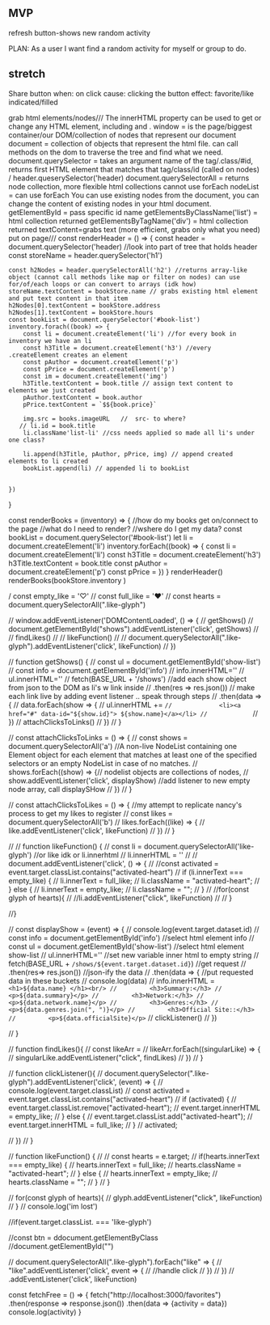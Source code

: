 ## MVP
refresh button-shows new random activity


PLAN: As a user I want find a random activity for myself or group to do.


## stretch
Share button 
when: on click 
cause: clicking the button
effect: favorite/like indicated/filled



grab html elements/nodes///
The innerHTML property can be used to get or change any HTML element, including <html> and <body>.
window = is the page/biggest container/our DOM/collection of nodes that represent our document
document = collection of objects that represent the html file. can call methods on the dom to traverse the tree and find what we need. 
document.querySelector = takes an argument name of the tag/.class/#id, returns first HTML element that matches that tag/class/id (called on nodes) / header.queserySelector('header)
document.querySelectorAll = returns node collection, more flexible
html collections cannot use forEach
nodeList = can use forEach
You can use existing nodes from the document, you can change the content of existing nodes in your html document. 
getElementById = pass specific id name
getElementsByClassName('list') = html collection returned
getElementsByTagName('div') = html collection returned
textContent=grabs text (more efficient, grabs only what you need)
put on page///
const renderHeader = () => {
    const header = document.querySelector('header) //look into part of tree that holds header
    const storeName = header.querySelector('h1')

    const h2Nodes = header.querySelectorAll('h2') //returns array-like object (cannot call methods like map or filter on nodes) can use for/of/each loops or can convert to arrays (idk how)
    storeName.textContent = bookStore.name // grabs existing html element and put text content in that item
    h2Nodes[0].textContent = bookStore.address
    h2Nodes[1].textContent = bookStore.hours
    const bookList = document.querySelector('#book-list')
    inventory.forach((book) => {
        const li = document.createElement('li') //for every book in inventory we have an li
        const h3Title = document.createElement('h3') //every .createElement creates an element 
        const pAuthor = document.createElement('p')
        const pPrice = document.createElement('p')
        const im = document.createElement('img')
        h3Title.textContent = book.title // assign text content to elements we just created
        pAuthor.textContent = book.author
        pPrice.textContent = `$${book.price}`

        img.src = books.imageURL   //  src- to where?
       // li.id = book.title
        li.className'list-li' //css needs applied so made all li's under one class?

        li.append(h3Title, pAuthor, pPrice, img) // append created elements to li created 
        bookList.append(li) // appended li to bookList


    })
}


const renderBooks = (inventory) => {
    //how do my books get on/connect to the page
    //what do I need to render?
    //wshere do I get my data? 
    const bookList = document.querySelector('#book-list')
    let li = document.createElement('li')
    inventory.forEach((book) => {
        const li = document.createElement('li')
        const h3Title = document.createElement('h3')
        h3Title.textContent = book.title
        const pAuthor = document.createElement('p')
        const pPrice = 
    })
}
renderHeader()
renderBooks(bookStore.inventory  )


/ const empty_like = '♡'
// const full_like = '♥'
// const hearts = document.querySelectorAll(".like-glyph")

// window.addEventListener('DOMContentLoaded', () => {
//     getShows() 
//     document.getElementById("shows").addEventListener('click', getShows)
//     // findLikes()
//     // likeFunction() 
//    // document.querySelectorAll(".like-glyph").addEventListener('click', likeFunction)
// })

// function getShows() {
//     const ul = document.getElementById('show-list') 
//     const info = document.getElementById('info')
//     info.innerHTML=''
//     ul.innerHTML=''
//     fetch(BASE_URL + '/shows') //add each show object from json to the DOM as li's w link inside 
//     .then(res => res.json()) // make each link live by adding event listener .. speak through steps
//     .then(data => {
//         data.forEach(show => {
//             ul.innerHTML += `
//             <li><a href="#" data-id="${show.id}"> ${show.name}</a></li>
//             `
//         })
//         attachClicksToLinks()
//     })
// }

// const attachClicksToLinks = () => {
//     const shows = document.querySelectorAll('a') //A non-live NodeList containing one Element object for each element that matches at least one of the specified selectors or an empty NodeList in case of no matches.
//     shows.forEach((show) => {// nodelist objects are collections of nodes, 
//         show.addEventListener('click', displayShow) //add listener to new empty node array, call displaySHow
//     })
// }

// const attachClicksToLikes = () => { //my attempt to replicate nancy's process to get my likes to register
//     const likes = document.querySelectorAll('b') 
//     likes.forEach((like) => {
//         like.addEventListener('click', likeFunction)
//     })
// }

// // function likeFunction() {
//     const li = document.querySelectorAll('like-glyph') //or like idk or li.innerhtml
//     li.innerHTML = ''
//    // document.addEventListener('click', () => {
//     //const activated = event.target.classList.contains("activated-heart")
//             if (li.innerText === empty_like) {
//                 li.innerText = full_like; 
//                 li.className = "activated-heart";
//         }   else {
//                 li.innerText = empty_like;
//                 li.className = "";
//         }
//         //for(const glyph of hearts){
//        //li.addEventListener("click", likeFunction)
//    // }

//}

// const displayShow = (event) => { 
//     console.log(event.target.dataset.id)
//     const info = document.getElementById('info') //select html element info
//     const ul = document.getElementById('show-list')  //select html element show-list
//     ul.innerHTML='' //set new variable inner html to empty string
//     fetch(BASE_URL + `/shows/${event.target.dataset.id}`) //get request 
//     .then(res=> res.json()) //json-ify the data
//     .then(data => { //put requested data in these buckets
//         console.log(data)
//         info.innerHTML = `<h1>${data.name} </h1><br/>
//         <h3>Summary:</h3>
//         <p>${data.summary}</p>
//         <h3>Network:</h3>
//         <p>${data.network.name}</p>
//         <h3>Genres:</h3>
//         <p>${data.genres.join(", ")}</p>
//         <h3>Official Site::</h3>
//         <p>${data.officialSite}</p>`
//         clickListener()
//     })

// }

// function findLikes(){
 //    const likeArr = 
//     likeArr.forEach((singularLike) => {
//         singularLike.addEventListener("click", findLikes)
//     })
// }

// function clickListener(){
//     document.querySelector(".like-glyph").addEventListener('click', (event) => {
//         console.log(event.target.classList)
//         const activated = event.target.classList.contains("activated-heart")
//         if (activated) {
//             event.target.classList.remove("activated-heart");
//             event.target.innerHTML = empty_like;
//         } else {
//             event.target.classList.add("activated-heart");
//             event.target.innerHTML = full_like;
//         }
//         activated;

//         })
//     }

// function likeFunction() {
// //    const hearts = e.target;
//     if(hearts.innerText === empty_like) {
//         hearts.innerText = full_like; 
//         hearts.className = "activated-heart";
//     } else {
//         hearts.innerText = empty_like;
//         hearts.className = "";
//     }
// }

// for(const glyph of hearts){
//     glyph.addEventListener("click", likeFunction)
//     }
//     console.log('im lost')

//if(event.target.classList. === 'like-glyph')

//const btn = ddocument.getElementByClass
//document.getElementById("")

// document.querySelectorAll(".like-glyph").forEach("like" => {
//     "like".addEventListener('click', event => {
//         //handle click
//     })
// })
// .addEventListener('click', likeFunction)

const fetchFree = () => {
    fetch("http://localhost:3000/favorites")
    .then(response => response.json())
    .then(data => {activity = data}) 
    console.log(activity)
}
<!-- 
{/* <div class="row">
<div class="col s12 m6">
  <div class="card blue-grey darken-1">
    <div class="card-content white-text">
      <span class="card-title">Card Title</span>
      <p>I am a very simple card. I am good at containing small bits of information.
      I am convenient because I require little markup to use effectively.</p>
    </div>
    <div class="card-action">
      <a href="#">This is a link</a>
      <a href="#">This is a link</a>
    </div>
  </div>
</div>
</div> */} -->
